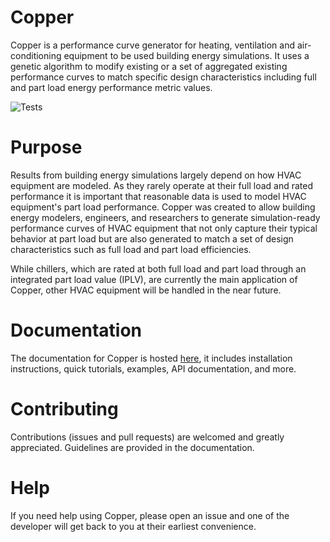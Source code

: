# Copper
Copper is a performance curve generator for heating, ventilation and air-conditioning equipment to be used building energy simulations. It uses a genetic algorithm to modify existing or a set of aggregated existing performance curves to match specific design characteristics including full and part load energy performance metric values.

![Tests](https://github.com/lymereJ/copper/actions/workflows/tests.yml/badge.svg)

# Purpose
Results from building energy simulations largely depend on how HVAC equipment are modeled. As they rarely operate at their full load and rated performance it is important that reasonable data is used to model HVAC equipment's part load performance. Copper was created to allow building energy modelers, engineers, and researchers to generate simulation-ready performance curves of HVAC equipment that not only capture their typical behavior at part load but are also generated to match a set of design characteristics such as full load and part load efficiencies.

While chillers, which are rated at both full load and part load through an integrated part load value (IPLV), are currently the main application of Copper, other HVAC equipment will be handled in the near future.

# Documentation
The documentation for Copper is hosted [here](https://pnnl.github.io/copper/index.html), it includes installation instructions, quick tutorials, examples, API documentation, and more.

# Contributing
Contributions (issues and pull requests) are welcomed and greatly appreciated. Guidelines are provided in the documentation.

# Help
If you need help using Copper, please open an issue and one of the developer will get back to you at their earliest convenience.
